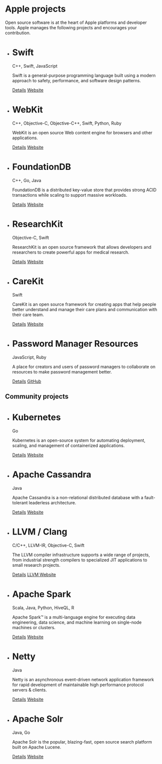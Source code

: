 Apple projects
==========

Open source software is at the heart of Apple platforms and developer tools. Apple manages the following projects and encourages your contribution.

* Swift
  ==========

  C++, Swift, JavaScript

  Swift is a general-purpose programming language built using a modern approach to safety, performance, and software design patterns.

  [Details](https://opensource.apple.com/projects/swift) [Website](https://swift.org/)

* WebKit
  ==========

  C++, Objective-C, Objective-C++, Swift, Python, Ruby

  WebKit is an open source Web content engine for browsers and other applications.

  [Details](https://opensource.apple.com/projects/webkit) [Website](https://webkit.org/)

* FoundationDB
  ==========

  C++, Go, Java

  FoundationDB is a distributed key-value store that provides strong ACID transactions while scaling to support massive workloads.

  [Details](https://opensource.apple.com/projects/foundationdb) [Website](https://foundationdb.org/)

* ResearchKit
  ==========

  Objective-C, Swift

  ResearchKit is an open source framework that allows developers and researchers to create powerful apps for medical research.

  [Details](https://opensource.apple.com/projects/researchkit) [Website](https://www.researchandcare.org/)

* CareKit
  ==========

  Swift

  CareKit is an open source framework for creating apps that help people better understand and manage their care plans and communication with their care team.

  [Details](https://opensource.apple.com/projects/carekit) [Website](https://www.researchandcare.org/)

* Password Manager Resources
  ==========

  JavaScript, Ruby

  A place for creators and users of password managers to collaborate on resources to make password management better.

  [Details](https://opensource.apple.com/projects/password-manager-resources) [GitHub](https://github.com/apple/password-manager-resources)

Community projects
----------

* Kubernetes
  ==========

  Go

  Kubernetes is an open-source system for automating deployment, scaling, and management of containerized applications.

  [Details](https://opensource.apple.com/projects/kubernetes) [Website](https://kubernetes.io/)

* Apache Cassandra
  ==========

  Java

  Apache Cassandra is a non-relational distributed database with a fault-tolerant leaderless architecture.

  [Details](https://opensource.apple.com/projects/cassandra) [Website](https://cassandra.apache.org/)

* LLVM / Clang
  ==========

  C/C++, LLVM-IR, Objective-C, Swift

  The LLVM compiler infrastructure supports a wide range of projects, from industrial strength compilers to specialized JIT applications to small research projects.

  [Details](https://opensource.apple.com/projects/llvm-clang) [LLVM Website](https://llvm.org/)

* Apache Spark
  ==========

  Scala, Java, Python, HiveQL, R

  Apache Spark™ is a multi-language engine for executing data engineering, data science, and machine learning on single-node machines or clusters.

  [Details](https://opensource.apple.com/projects/spark) [Website](https://spark.apache.org/)

* Netty
  ==========

  Java

  Netty is an asynchronous event-driven network application framework for rapid development of maintainable high performance protocol servers & clients.

  [Details](https://opensource.apple.com/projects/netty) [Website](https://netty.io/)

* Apache Solr
  ==========

  Java, Go

  Apache Solr is the popular, blazing-fast, open source search platform built on Apache Lucene.

  [Details](https://opensource.apple.com/projects/solr) [Website](https://solr.apache.org/)
